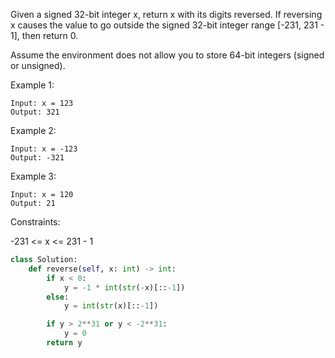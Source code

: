 Given a signed 32-bit integer x, return x with its digits reversed. If reversing x causes the value to go outside the signed 32-bit integer range [-231, 231 - 1], then return 0.

Assume the environment does not allow you to store 64-bit integers (signed or unsigned).

Example 1:
```
Input: x = 123
Output: 321
```
Example 2:
```
Input: x = -123
Output: -321
```
Example 3:
```
Input: x = 120
Output: 21
```
Constraints:

-231 <= x <= 231 - 1

```python
class Solution:
    def reverse(self, x: int) -> int:
        if x < 0:
            y = -1 * int(str(-x)[::-1])
        else:
            y = int(str(x)[::-1])  

        if y > 2**31 or y < -2**31:
            y = 0
        return y
```
